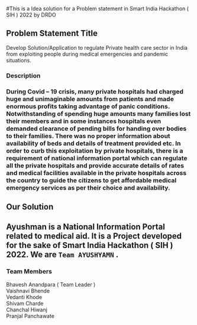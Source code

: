 #This is a Idea solution for a Problem statement in Smart India Hackathon ( SIH ) 2022 by DRDO

<h2>Problem Statement Title</h2>
<p>Develop Solution/Application to regulate Private health care sector in India from exploiting people during medical emergencies and pandemic situations.</p>

<h3> Description <h3/>
<p>During Covid – 19 crisis, many private hospitals had charged huge and unimaginable amounts from patients and made enormous profits taking advantage of panic conditions. Notwithstanding of spending huge amounts many families lost their members and in some instances hospitals even demanded clearance of pending bills for handing over bodies to their families. There was no proper information about availability of beds and details of treatment provided etc. In order to curb this exploitation by private hospitals, there is a requirement of national information portal which can regulate all the private hospitals and provide accurate details of rates and medical facilities available in the private hospitals across the country to guide the citizens to get affordable medical emergency services as per their choice and availability.</p>
  
<h2/> Our Solution <h2/> 


Ayushman is a National Information Portal related to medical aid. It is a Project developed for the sake of Smart India Hackathon ( SIH ) 2022. We are `Team AYUSHYAMN` .
### Team Members
Bhavesh Anandpara ( Team Leader )  
Vaishnavi Bhende  
Vedanti Khode  
Shivam Charde  
Chanchal Hiwanj  
Pranjal Panchawate  

